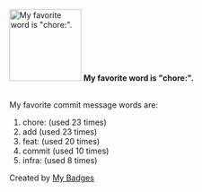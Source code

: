 <img src="https://my-badges.github.io/my-badges/favorite-word.png" alt="My favorite word is &quot;chore:&quot;." title="My favorite word is &quot;chore:&quot;." width="128">
<strong>My favorite word is &quot;chore:&quot;.</strong>
<br><br>

My favorite commit message words are:

1. chore: (used 23 times)
2. add (used 23 times)
3. feat: (used 20 times)
4. commit (used 10 times)
5. infra: (used 8 times)


Created by <a href="https://github.com/my-badges/my-badges">My Badges</a>